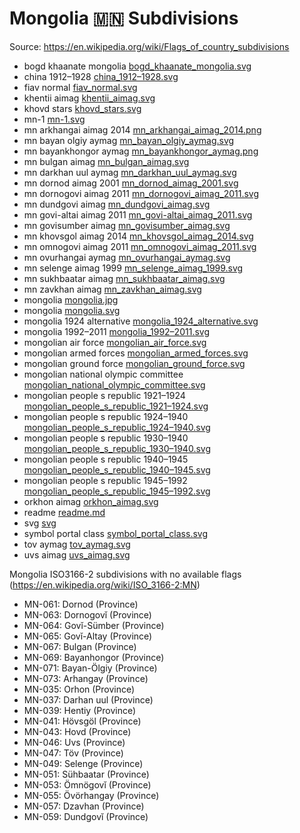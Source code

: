# Mongolia 🇲🇳 Subdivisions

Source: https://en.wikipedia.org/wiki/Flags_of_country_subdivisions

* bogd khaanate mongolia [bogd_khaanate_mongolia.svg](https://github.com/amckenna41/iso3166-flag-icons/blob/main/iso3166-2-icons/MN/bogd_khaanate_mongolia.svg)
* china 1912–1928 [china_1912–1928.svg](https://github.com/amckenna41/iso3166-flag-icons/blob/main/iso3166-2-icons/MN/china_1912–1928.svg)
* fiav normal [fiav_normal.svg](https://github.com/amckenna41/iso3166-flag-icons/blob/main/iso3166-2-icons/MN/fiav_normal.svg)
* khentii aimag [khentii_aimag.svg](https://github.com/amckenna41/iso3166-flag-icons/blob/main/iso3166-2-icons/MN/khentii_aimag.svg)
* khovd stars [khovd_stars.svg](https://github.com/amckenna41/iso3166-flag-icons/blob/main/iso3166-2-icons/MN/khovd_stars.svg)
* mn-1 [mn-1.svg](https://github.com/amckenna41/iso3166-flag-icons/blob/main/iso3166-2-icons/MN/mn-1.svg)
* mn arkhangai aimag 2014 [mn_arkhangai_aimag_2014.png](https://github.com/amckenna41/iso3166-flag-icons/blob/main/iso3166-2-icons/MN/mn_arkhangai_aimag_2014.png)
* mn bayan olgiy aymag [mn_bayan_olgiy_aymag.svg](https://github.com/amckenna41/iso3166-flag-icons/blob/main/iso3166-2-icons/MN/mn_bayan_olgiy_aymag.svg)
* mn bayankhongor aymag [mn_bayankhongor_aymag.png](https://github.com/amckenna41/iso3166-flag-icons/blob/main/iso3166-2-icons/MN/mn_bayankhongor_aymag.png)
* mn bulgan aimag [mn_bulgan_aimag.svg](https://github.com/amckenna41/iso3166-flag-icons/blob/main/iso3166-2-icons/MN/mn_bulgan_aimag.svg)
* mn darkhan uul aymag [mn_darkhan_uul_aymag.svg](https://github.com/amckenna41/iso3166-flag-icons/blob/main/iso3166-2-icons/MN/mn_darkhan_uul_aymag.svg)
* mn dornod aimag 2001 [mn_dornod_aimag_2001.svg](https://github.com/amckenna41/iso3166-flag-icons/blob/main/iso3166-2-icons/MN/mn_dornod_aimag_2001.svg)
* mn dornogovi aimag 2011 [mn_dornogovi_aimag_2011.svg](https://github.com/amckenna41/iso3166-flag-icons/blob/main/iso3166-2-icons/MN/mn_dornogovi_aimag_2011.svg)
* mn dundgovi aimag [mn_dundgovi_aimag.svg](https://github.com/amckenna41/iso3166-flag-icons/blob/main/iso3166-2-icons/MN/mn_dundgovi_aimag.svg)
* mn govi-altai aimag 2011 [mn_govi-altai_aimag_2011.svg](https://github.com/amckenna41/iso3166-flag-icons/blob/main/iso3166-2-icons/MN/mn_govi-altai_aimag_2011.svg)
* mn govisumber aimag [mn_govisumber_aimag.svg](https://github.com/amckenna41/iso3166-flag-icons/blob/main/iso3166-2-icons/MN/mn_govisumber_aimag.svg)
* mn khovsgol aimag 2014 [mn_khovsgol_aimag_2014.svg](https://github.com/amckenna41/iso3166-flag-icons/blob/main/iso3166-2-icons/MN/mn_khovsgol_aimag_2014.svg)
* mn omnogovi aimag 2011 [mn_omnogovi_aimag_2011.svg](https://github.com/amckenna41/iso3166-flag-icons/blob/main/iso3166-2-icons/MN/mn_omnogovi_aimag_2011.svg)
* mn ovurhangai aymag [mn_ovurhangai_aymag.svg](https://github.com/amckenna41/iso3166-flag-icons/blob/main/iso3166-2-icons/MN/mn_ovurhangai_aymag.svg)
* mn selenge aimag 1999 [mn_selenge_aimag_1999.svg](https://github.com/amckenna41/iso3166-flag-icons/blob/main/iso3166-2-icons/MN/mn_selenge_aimag_1999.svg)
* mn sukhbaatar aimag [mn_sukhbaatar_aimag.svg](https://github.com/amckenna41/iso3166-flag-icons/blob/main/iso3166-2-icons/MN/mn_sukhbaatar_aimag.svg)
* mn zavkhan aimag [mn_zavkhan_aimag.svg](https://github.com/amckenna41/iso3166-flag-icons/blob/main/iso3166-2-icons/MN/mn_zavkhan_aimag.svg)
* mongolia [mongolia.jpg](https://github.com/amckenna41/iso3166-flag-icons/blob/main/iso3166-2-icons/MN/mongolia.jpg)
* mongolia [mongolia.svg](https://github.com/amckenna41/iso3166-flag-icons/blob/main/iso3166-2-icons/MN/mongolia.svg)
* mongolia 1924 alternative [mongolia_1924_alternative.svg](https://github.com/amckenna41/iso3166-flag-icons/blob/main/iso3166-2-icons/MN/mongolia_1924_alternative.svg)
* mongolia 1992–2011 [mongolia_1992–2011.svg](https://github.com/amckenna41/iso3166-flag-icons/blob/main/iso3166-2-icons/MN/mongolia_1992–2011.svg)
* mongolian air force [mongolian_air_force.svg](https://github.com/amckenna41/iso3166-flag-icons/blob/main/iso3166-2-icons/MN/mongolian_air_force.svg)
* mongolian armed forces [mongolian_armed_forces.svg](https://github.com/amckenna41/iso3166-flag-icons/blob/main/iso3166-2-icons/MN/mongolian_armed_forces.svg)
* mongolian ground force [mongolian_ground_force.svg](https://github.com/amckenna41/iso3166-flag-icons/blob/main/iso3166-2-icons/MN/mongolian_ground_force.svg)
* mongolian national olympic committee [mongolian_national_olympic_committee.svg](https://github.com/amckenna41/iso3166-flag-icons/blob/main/iso3166-2-icons/MN/mongolian_national_olympic_committee.svg)
* mongolian people s republic 1921–1924 [mongolian_people_s_republic_1921–1924.svg](https://github.com/amckenna41/iso3166-flag-icons/blob/main/iso3166-2-icons/MN/mongolian_people_s_republic_1921–1924.svg)
* mongolian people s republic 1924–1940 [mongolian_people_s_republic_1924–1940.svg](https://github.com/amckenna41/iso3166-flag-icons/blob/main/iso3166-2-icons/MN/mongolian_people_s_republic_1924–1940.svg)
* mongolian people s republic 1930–1940 [mongolian_people_s_republic_1930–1940.svg](https://github.com/amckenna41/iso3166-flag-icons/blob/main/iso3166-2-icons/MN/mongolian_people_s_republic_1930–1940.svg)
* mongolian people s republic 1940–1945 [mongolian_people_s_republic_1940–1945.svg](https://github.com/amckenna41/iso3166-flag-icons/blob/main/iso3166-2-icons/MN/mongolian_people_s_republic_1940–1945.svg)
* mongolian people s republic 1945–1992 [mongolian_people_s_republic_1945–1992.svg](https://github.com/amckenna41/iso3166-flag-icons/blob/main/iso3166-2-icons/MN/mongolian_people_s_republic_1945–1992.svg)
* orkhon aimag [orkhon_aimag.svg](https://github.com/amckenna41/iso3166-flag-icons/blob/main/iso3166-2-icons/MN/orkhon_aimag.svg)
* readme [readme.md](https://github.com/amckenna41/iso3166-flag-icons/blob/main/iso3166-2-icons/MN/readme.md)
* svg [svg](https://github.com/amckenna41/iso3166-flag-icons/blob/main/iso3166-2-icons/MN/svg)
* symbol portal class [symbol_portal_class.svg](https://github.com/amckenna41/iso3166-flag-icons/blob/main/iso3166-2-icons/MN/symbol_portal_class.svg)
* tov aymag [tov_aymag.svg](https://github.com/amckenna41/iso3166-flag-icons/blob/main/iso3166-2-icons/MN/tov_aymag.svg)
* uvs aimag [uvs_aimag.svg](https://github.com/amckenna41/iso3166-flag-icons/blob/main/iso3166-2-icons/MN/uvs_aimag.svg)

Mongolia ISO3166-2 subdivisions with no available flags (https://en.wikipedia.org/wiki/ISO_3166-2:MN)

* MN-061: Dornod (Province)
* MN-063: Dornogovĭ (Province)
* MN-064: Govĭ-Sümber (Province)
* MN-065: Govĭ-Altay (Province)
* MN-067: Bulgan (Province)
* MN-069: Bayanhongor (Province)
* MN-071: Bayan-Ölgiy (Province)
* MN-073: Arhangay (Province)
* MN-035: Orhon (Province)
* MN-037: Darhan uul (Province)
* MN-039: Hentiy (Province)
* MN-041: Hövsgöl (Province)
* MN-043: Hovd (Province)
* MN-046: Uvs (Province)
* MN-047: Töv (Province)
* MN-049: Selenge (Province)
* MN-051: Sühbaatar (Province)
* MN-053: Ömnögovĭ (Province)
* MN-055: Övörhangay (Province)
* MN-057: Dzavhan (Province)
* MN-059: Dundgovĭ (Province)